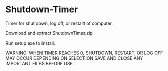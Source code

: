 # Shutdown-Timer
Timer for shut down, log off, or restart of computer.

Download and extract ShutdownTimer.zip

Run setup.exe to install.

WARNING: WHEN TIMER REACHES 0, SHUTDOWN, RESTART, OR LOG OFF MAY OCCUR DEPENDING ON SELECTION
         SAVE AND CLOSE ANY IMPORTANT FILES BEFORE USE.
